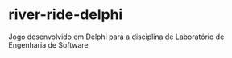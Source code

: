 # river-ride-delphi
Jogo desenvolvido em Delphi para a disciplina de Laboratório de Engenharia de Software
